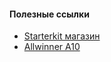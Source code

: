 #### Полезные ссылки
- [Starterkit магазин](http://starterkit.ru/html/index.php?name=shop&op=view&id=166)
- [Allwinner A10](https://habr.com/ru/articles/149598/)

